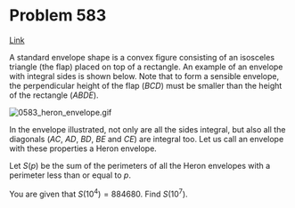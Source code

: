 # Problem 583

[Link](https://projecteuler.net/problem=583)

A standard envelope shape is a convex figure consisting of an isosceles triangle (the flap) placed on top of a rectangle. An example of an envelope with integral sides is shown below. Note that to form a sensible envelope, the perpendicular height of the flap ($BCD$) must be smaller than the height of the rectangle ($ABDE$). 

![0583_heron_envelope.gif](resources/images/0583_heron_envelope.gif?1678992057) 

In the envelope illustrated, not only are all the sides integral, but also all the diagonals ($AC$, $AD$, $BD$, $BE$ and $CE$) are integral too. Let us call an envelope with these properties a Heron envelope. 

Let $S(p)$ be the sum of the perimeters of all the Heron envelopes with a perimeter less than or equal to $p$. 

You are given that $S(10^4) = 884680$. Find $S(10^7)$.